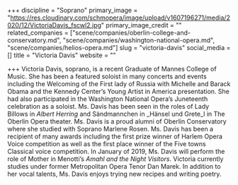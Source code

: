 +++
discipline = "Soprano"
primary_image = "https://res.cloudinary.com/schmopera/image/upload/v1607196271/media/2020/12/VictoriaDavis_fscwl2.jpg"
primary_image_credit = ""
related_companies = ["scene/companies/oberlin-college-and-conservatory.md", "scene/companies/washington-national-opera.md", "scene/companies/helios-opera.md"]
slug = "victoria-davis"
social_media = []
title = "Victoria Davis"
website = ""

+++
Victoria Davis, soprano, is a recent Graduate of Mannes College of Music. She has been a featured soloist in many concerts and events including the Welcoming of the First lady of Russia with Michelle and Barack Obama and the Kennedy Center’s Young Artist in America presentation. She had also participated in the Washington National Opera’s Juneteenth celebration as a soloist. Ms. Davis has been seen in the roles of Lady Billows in _Albert Herring_ and Sändmannchen in _Hänsel und Grete_l in The Oberlin Opera theater.   Ms. Davis is a proud alumni of Oberlin Conservatory where she studied with Soprano Marlene Rosen. Ms. Davis has been a recipient of many awards including the first prize winner of Harlem Opera Voice competition as well as the first place winner of the Five towns Classical voice competition. In January of 2019, Ms. Davis will perform the role of Mother in Menotti’s _Amahl and the Night Visitors_. Victoria currently studies under former Metropolitan Opera Tenor Dan Marek. In addition to her vocal talents, Ms. Davis enjoys trying new recipes and writing poetry.